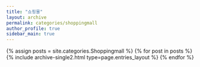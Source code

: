 ```yaml
---
title: "쇼핑몰"
layout: archive
permalink: categories/shoppingmall
author_profile: true
sidebar_main: true
---
```



{% assign posts = site.categories.Shoppingmall %}
{% for post in posts %} {% include archive-single2.html type=page.entries_layout %} {% endfor %}